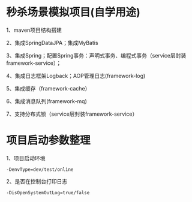 # 秒杀场景模拟项目(自学用途)

1、maven项目结构搭建

2、集成SpringDataJPA；集成MyBatis

3、集成Spring；配置Spring事务：声明式事务、编程式事务（service层封装framework-service）；

4、集成日志框架Logback；AOP管理日志(framework-log)

5、集成缓存（framework-cache）

6、集成消息队列(framework-mq)

7、支持分布式锁（service层封装framework-service）


# 项目启动参数整理

1、项目启动环境

```-DenvType=dev/test/online ```

2、是否在控制台打印日志
  
```-DisOpenSystemOutLog=true/false ```


